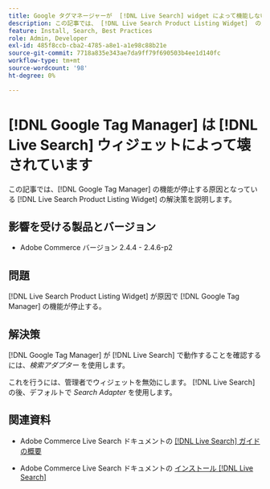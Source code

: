 ```yaml
---
title: Google タグマネージャーが  [!DNL Live Search] widget によって機能しない
description: この記事では、 [!DNL Live Search Product Listing Widget]  の原因  [!DNL Google Tag Manager]  機能が停止した場合の解決策について説明します。
feature: Install, Search, Best Practices
role: Admin, Developer
exl-id: 485f8ccb-cba2-4785-a8e1-a1e98c88b21e
source-git-commit: 7718a835e343ae7da9ff79f690503b4ee1d140fc
workflow-type: tm+mt
source-wordcount: '98'
ht-degree: 0%

---
```


# [!DNL Google Tag Manager] は [!DNL Live Search] ウィジェットによって壊されています

この記事では、[!DNL Google Tag Manager] の機能が停止する原因となっている [!DNL Live Search Product Listing Widget] の解決策を説明します。

## 影響を受ける製品とバージョン

* Adobe Commerce バージョン 2.4.4 - 2.4.6-p2

## 問題

[!DNL Live Search Product Listing Widget] が原因で [!DNL Google Tag Manager] の機能が停止する。

## 解決策

[!DNL Google Tag Manager] が [!DNL Live Search] で動作することを確認するには、*検索アダプター* を使用します。

これを行うには、管理者でウィジェットを無効にします。 [!DNL Live Search] の後、デフォルトで *Search Adapter* を使用します。

## 関連資料

* Adobe Commerce Live Search ドキュメントの [[!DNL Live Search]  ガイドの概要 ](https://experienceleague.adobe.com/docs/commerce-merchant-services/live-search/guide-overview.html)

* Adobe Commerce Live Search ドキュメントの [ インストール  [!DNL Live Search]](https://experienceleague.adobe.com/docs/commerce-merchant-services/live-search/onboard/install.html)
